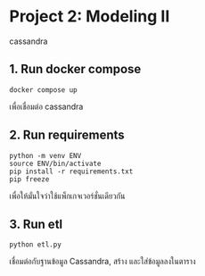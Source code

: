 # Project 2: Modeling II
cassandra
## 1. Run docker compose
```
docker compose up
```
เพื่อเชื่อมต่อ cassandra

## 2. Run requirements 
```
python -m venv ENV
source ENV/bin/activate
pip install -r requirements.txt
pip freeze
```
เพื่อให้มั่นใจว่าใช้แพ็กเกจเวอร์ชั่นเดียวกัน

## 3. Run etl
```
python etl.py 
```
เชื่อมต่อกับฐานข้อมูล Cassandra, สร้าง และใส่ข้อมูลลงในตาราง